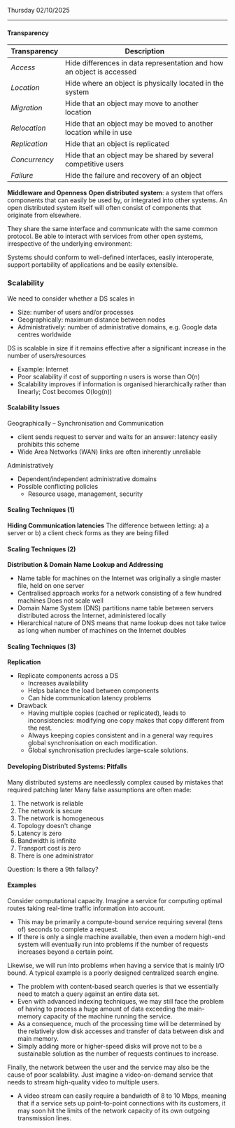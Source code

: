 Thursday 02/10/2025

---
#### Transparency 

| Transparency  | Description                                                           |
| ------------- | --------------------------------------------------------------------- |
| _Access_      | Hide differences in data representation and how an object is accessed |
| _Location_    | Hide where an object is physically located in the system              |
| _Migration_   | Hide that an object may move to another location                      |
| _Relocation_  | Hide that an object may be moved to another location while in use     |
| _Replication_ | Hide that an object is replicated                                     |
| _Concurrency_ | Hide that an object may be shared by several competitive users        |
| _Failure_     | Hide the failure and recovery of an object                            |
  
**Middleware and Openness**
**Open distributed system**: a system that offers components that can easily be
used by, or integrated into other systems. An open distributed system itself will
often consist of components that originate from elsewhere.

They share the same interface and communicate with the same common protocol. Be able to interact with services from other open systems, irrespective of the underlying environment:

Systems should conform to well-defined interfaces, easily interoperate, support portability of applications and be easily extensible.

### Scalability
We need to consider whether a DS scales in
- Size: number of users and/or processes
- Geographically: maximum distance between nodes
- Administratively: number of administrative domains, e.g. Google data centres worldwide

DS is scalable in size if it remains effective after a significant increase in the number of users/resources
- Example: Internet
- Poor scalability if cost of supporting n users is worse than O(n)
- Scalability improves if information is organised hierarchically rather than linearly; Cost becomes O(log(n))
#### Scalability Issues
Geographically – Synchronisation and Communication
- client sends request to server and waits for an answer: latency easily prohibits this scheme
- Wide Area Networks (WAN) links are often inherently unreliable

Administratively
- Dependent/independent administrative domains
- Possible conflicting policies
	- Resource usage, management, security
#### Scaling Techniques (1)
**Hiding Communication latencies**
The difference between letting:
	a) a server or
	b) a client check forms as they are being filled
#### Scaling Techniques (2)
**Distribution & Domain Name Lookup and Addressing**
- Name table for machines on the Internet was originally a single master file, held on one server
- Centralised approach works for a network consisting of a few hundred machines 
	Does not scale well
- Domain Name System (DNS) partitions name table between servers distributed across the Internet, administered locally
- Hierarchical nature of DNS means that name lookup does not take twice as long when number of machines on the Internet doubles
#### Scaling Techniques (3)
**Replication**
- Replicate components across a DS
	- Increases availability
	- Helps balance the load between components
	- Can hide communication latency problems
- Drawback
	- Having multiple copies (cached or replicated), leads to inconsistencies: modifying one copy makes that copy different from the rest.
	- Always keeping copies consistent and in a general way requires global synchronisation on each modification.
	- Global synchronisation precludes large-scale solutions.
#### Developing Distributed Systems: Pitfalls
Many distributed systems are needlessly complex caused by mistakes that required patching later
Many false assumptions are often made:
1. The network is reliable
2. The network is secure
3. The network is homogeneous
4. Topology doesn't change
5. Latency is zero
6. Bandwidth is infinite
7. Transport cost is zero
8. There is one administrator

Question: Is there a 9th fallacy?
#### Examples
Consider computational capacity. 
Imagine a service for computing optimal routes taking real-time traffic information into account. 
- This may be primarily a compute-bound service requiring several (tens of) seconds to complete a request. 
- If there is only a single machine available, then even a modern high-end system will eventually run into problems if the number of requests increases beyond a certain point.

Likewise, we will run into problems when having a service that is mainly I/O bound. 
A typical example is a poorly designed centralized search engine. 
- The problem with content-based search queries is that we essentially need to match a query against an entire data set. 
- Even with advanced indexing techniques, we may still face the problem of having to process a huge amount of data exceeding the main-memory capacity of the machine running the service. 
- As a consequence, much of the processing time will be determined by the relatively slow disk accesses and transfer of data between disk and main memory. 
- Simply adding more or higher-speed disks will prove not to be a sustainable solution as the number of requests continues to increase.

Finally, the network between the user and the service may also be the cause of poor scalability. Just imagine a video-on-demand service that needs to stream high-quality video to multiple users. 
- A video stream can easily require a bandwidth of 8 to 10 Mbps, meaning that if a service sets up point-to-point connections with its customers, it may soon hit the limits of the network capacity of its own outgoing transmission lines.


